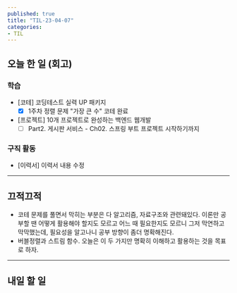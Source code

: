 ```yaml
---
published: true
title: "TIL-23-04-07"
categories: 
- TIL
---
```

## 오늘 한 일 (회고)

### 학습
* [코테] 코딩테스트 실력 UP 패키지
  - [x] 1주차 정렬 문제 "가장 큰 수" 코테 완료
* [프로젝트] 10개 프로젝트로 완성하는 백엔드 웹개발
  - [ ] Part2. 게시판 서비스 - Ch02. 스프링 부트 프로젝트 시작하기까지

### 구직 활동
* [이력서] 이력서 내용 수정

---

## 끄적끄적
* 코테 문제를 풀면서 막히는 부분은 다 알고리즘, 자료구조와 관련돼있다. 이론만 공부할 땐 어떻게 활용해야 할지도 모르고 어느 때 필요한지도 모르니 그저 막연하고 막막했는데, 필요성을 알고나니 공부 방향이 좀더 명확해진다.
* 버블정렬과 스트림 함수. 오늘은 이 두 가지만 명확히 이해하고 활용하는 것을 목표로 하자.

---

## 내일 할 일
